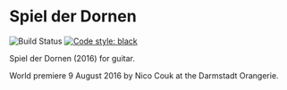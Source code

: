 Spiel der Dornen
================

![Build Status](
    https://github.com/trevorbaca/dornen/actions/workflows/test.yml/badge.svg)
[![Code style: black](
    https://img.shields.io/badge/code%20style-black-000000.svg)](
    https://github.com/ambv/black)

Spiel der Dornen (2016) for guitar.

World premiere 9 August 2016 by Nico Couk at the Darmstadt Orangerie.
